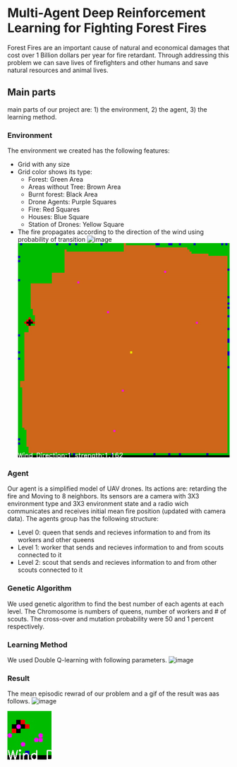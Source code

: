 # Multi-Agent Deep Reinforcement Learning for Fighting Forest Fires
Forest Fires are an important cause of natural and economical damages that cost over 1 Billion dollars per year for fire retardant. Through addressing this problem we can save lives of firefighters and other humans and save natural resources and animal lives.
## Main parts
main parts of our project are: 1) the environment, 2) the agent, 3) the learning method.
### Environment
The environment we created has the following features:
  * Grid with any size 
  * Grid color shows its type:
      * Forest: Green Area
      * Areas without Tree: Brown Area
      * Burnt forest: Black Area
      * Drone Agents: Purple Squares
      * Fire: Red Squares
      * Houses: Blue Square
      * Station of Drones: Yellow Square
  * The fire propagates according to the direction of the wind using probability of transition
![image](https://user-images.githubusercontent.com/19387425/190756177-5ad193a1-2db5-42fd-947a-e4f0d65df8bd.png)
![Environemnt](env.gif "Environemnt")
### Agent
Our agent is a simplified model of UAV drones. Its actions are: retarding the fire and Moving to 8 neighbors. Its sensors are a camera with 3X3 environment type and 3X3 environment state and a radio wich communicates and receives initial mean fire position (updated with camera data).
The agents group has the following structure:
* Level 0: queen that sends and recieves information to and from its workers and other queens
* Level 1: worker that sends and recieves information to and from scouts connected to it
* Level 2: scout that sends and recieves information to and from other scouts connected to it
### Genetic Algorithm
We used genetic algorithm to find the best number of each agents at each level. The Chromosome is numbers of queens, number of workers and # of scouts. The cross-over and mutation probability were 50 and 1 percent respectively.
### Learning Method
We used Double Q-learning with following parameters.
![image](https://user-images.githubusercontent.com/19387425/190783867-960cd089-bb19-4a4d-b4ee-40e8c0c3a35c.png)
### Result
The mean episodic rewrad of our problem and a gif of the result was aas follows.
![image](https://user-images.githubusercontent.com/19387425/190788674-0eaa2df8-f12c-42e4-b6c0-48d902a82441.png)

![Run](run.gif "Run")
